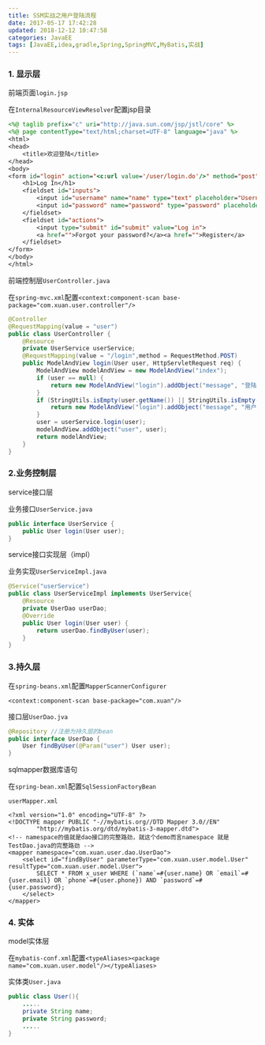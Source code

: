 ```yaml
---
title: SSM实战之用户登陆流程
date: 2017-05-17 17:42:28
updated: 2018-12-12 10:47:58categories: JavaEE
tags: [JavaEE,idea,gradle,Spring,SpringMVC,MyBatis,实战]
---
```


### 1. 显示层

前端页面`login.jsp`

在`InternalResourceViewResolver`配置jsp目录

```jsp
<%@ taglib prefix="c" uri="http://java.sun.com/jsp/jstl/core" %>
<%@ page contentType="text/html;charset=UTF-8" language="java" %>
<html>
<head>
    <title>欢迎登陆</title>
</head>
<body>
<form id="login" action="<c:url value='/user/login.do'/>" method="post">
    <h1>Log In</h1>
    <fieldset id="inputs">
        <input id="username" name="name" type="text" placeholder="Username" autofocus required>
        <input id="password" name="password" type="password" placeholder="Password" required>
    </fieldset>
    <fieldset id="actions">
        <input type="submit" id="submit" value="Log in">
        <a href="">Forgot your password?</a><a href="">Register</a>
    </fieldset>
</form>
</body>
</html>
```

前端控制层`UserController.java`

在`spring-mvc.xml`配置`<context:component-scan base-package="com.xuan.user.controller"/>`

```java
@Controller
@RequestMapping(value = "user")
public class UserController {
    @Resource
    private UserService userService;
  	@RequestMapping(value = "/login",method = RequestMethod.POST)
    public ModelAndView login(User user, HttpServletRequest req) {
        ModelAndView modelAndView = new ModelAndView("index");
        if (user == null) {
            return new ModelAndView("login").addObject("message", "登陆信息不能为空！");
        }
        if (StringUtils.isEmpty(user.getName()) || StringUtils.isEmpty(user.getPassword())){
            return new ModelAndView("login").addObject("message", "用户名或密码不能为空！");
        }
        user = userService.login(user);
        modelAndView.addObject("user", user);
        return modelAndView;
    }
}
```

### 2.业务控制层

service接口层

业务接口`UserService.java`

```java
public interface UserService {
    public User login(User user);
}
```

service接口实现层（impl）

业务实现`UserServiceImpl.java`

```java
@Service("userService")
public class UserServiceImpl implements UserService{
    @Resource
    private UserDao userDao;
    @Override
    public User login(User user) {
        return userDao.findByUser(user);
    }
}
```

### 3.持久层

在`spring-beans.xml`配置`MapperScannerConfigurer`

```
<context:component-scan base-package="com.xuan"/>
```

接口层`UserDao.jva`

```java
@Repository //注册为持久层的bean
public interface UserDao {
    User findByUser(@Param("user") User user);
}
```

sqlmapper数据库语句

在`spring-bean.xml`配置`SqlSessionFactoryBean`

`userMapper.xml`

```xml-dtd
<?xml version="1.0" encoding="UTF-8" ?>
<!DOCTYPE mapper PUBLIC "-//mybatis.org//DTD Mapper 3.0//EN"
        "http://mybatis.org/dtd/mybatis-3-mapper.dtd">
<!-- namespace的值就是dao接口的完整路劲，就这个demo而言namespace 就是TestDao.java的完整路劲 -->
<mapper namespace="com.xuan.user.dao.UserDao">
    <select id="findByUser" parameterType="com.xuan.user.model.User" resultType="com.xuan.user.model.User">
        SELECT * FROM x_user WHERE (`name`=#{user.name} OR `email`=#{user.email} OR `phone`=#{user.phone}) AND `password`=#{user.password};
    </select>
</mapper>
```

###  4. 实体

model实体层

在`mybatis-conf.xml`配置`<typeAliases><package name="com.xuan.user.model"/></typeAliases>`

实体类`User.java`

```java
public class User(){
  	.....
    private String name;
    private String password;
  	.....
}
```

